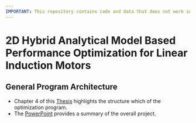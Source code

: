 ```yaml
---
IMPORTANT: This repository contains code and data that does not work in turn-key fashion. I left it in the repo as reference to some of my coding infrastructure used to complete my thesis.
---
```


# 2D Hybrid Analytical Model Based Performance Optimization for Linear Induction Motors

## General Program Architecture
- Chapter 4 of this [Thesis](https://github.com/MichaelThamm/Masters/blob/main/2D%20Hybrid%20Analytical%20Model%20Based%20Performance%20Optimization%20for%20Linear%20Induction%20Motors.pdf) highlights the structure which of the optimization program.
- The [PowerPoint](https://github.com/MichaelThamm/Masters/blob/main/Defence_Seminar%20Presentation_Michael_Thamm.pptx) provides a summary of the overall project.
